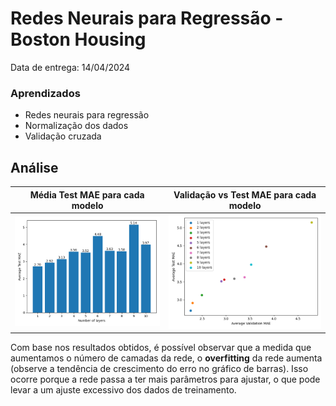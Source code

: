 # Redes Neurais para Regressão - Boston Housing

Data de entrega: 14/04/2024


### Aprendizados
- Redes neurais para regressão
- Normalização dos dados
- Validação cruzada

## Análise

Média Test MAE para cada modelo              |  Validação vs Test MAE para cada modelo
:-------------------------:|:-------------------------:
![](./imgs/average_test_mae_by_layer.png)  |  ![](./imgs/validation_vs_test_mae_by_layer.png)

Com base nos resultados obtidos, é possível observar que a medida que aumentamos o número de camadas da rede, o **overfitting** da rede aumenta (observe a tendência de crescimento do erro no gráfico de barras). Isso ocorre porque a rede passa a ter mais parâmetros para ajustar, o que pode levar a um ajuste excessivo dos dados de treinamento.